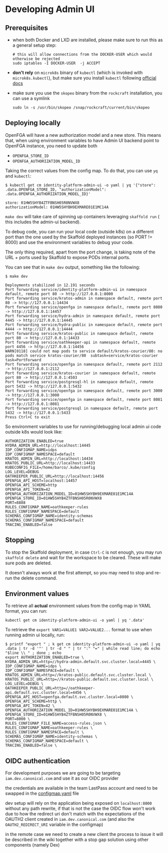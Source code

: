 # Developing Admin UI

## Prerequisites

- when both Docker and LXD are installed, please make sure to run this as a
  general setup step:

  ```shell
  # this will allow connections from the DOCKER-USER which would otherwise be rejected
  sudo iptables -I DOCKER-USER  -j ACCEPT
  ```

- **don't rely** on `microk8s` binary of `kubectl` (which is invoked
  with `microk8s.kubectl`), but make sure you install `kubectl` following
  [official docs](https://kubernetes.io/docs/tasks/tools/)
- make sure you use the `skopeo` binary from the `rockcraft` installation, you
  can use a symlink

  ```shell
  sudo ln -s /usr/bin/skopeo /snap/rockcraft/current/bin/skopeo
  ```

## Deploying locally

OpenFGA will have a new authorization model and a new store.
This means that, when using environment variables to have Admin UI backend point
to OpenFGA instance, you need to update both

- `OPENFGA_STORE_ID`
- `OPENFGA_AUTHORIZATION_MODEL_ID`

Taking the correct values from the config map.
To do that, you can use `yq` and `kubectl`:

```shell
$ kubectl get cm identity-platform-admin-ui -o yaml | yq '{"store": .data.OPENFGA_STORE_ID, "authorizationModel": .data.OPENFGA_AUTHORIZATION_MODEL_ID}'

store: 01HW5SHYB4ZTFBNSH05R0NVWX8
authorizationModel: 01HW5SHYBH9EXMARE01E1MC14A
```

`make dev` will take care of spinning up containers leveraging `skaffold run` (
this includes the admin-ui backend).

To debug code, you can run your local code (outside k8s) on a different
port than the one used by the Skaffold deployed instances (so PORT != 8000) and
use the environment variables to debug your code.

The only thing required, apart from the port change, is taking note of the URL +
ports used by Skaffold to expose PODs internal ports.

You can see that in `make dev` output, something like the following:

```shell
$ make dev

Deployments stabilized in 12.191 seconds
Port forwarding service/identity-platform-admin-ui in namespace default, remote port 80 -> http://127.0.0.1:8000
Port forwarding service/kratos-admin in namespace default, remote port 80 -> http://127.0.0.1:14434
Port forwarding service/openfga in namespace default, remote port 8080 -> http://127.0.0.1:14457
Port forwarding service/hydra-admin in namespace default, remote port 4445 -> http://127.0.0.1:14445
Port forwarding service/hydra-public in namespace default, remote port 4444 -> http://127.0.0.1:14444
Port forwarding service/kratos-public in namespace default, remote port 80 -> http://127.0.0.1:14433
Port forwarding service/oathkeeper-api in namespace default, remote port 4456 -> http://127.0.0.1:14456
WARN[0118] could not map pods to service default/kratos-courier/80: no pods match service kratos-courier/80  subtask=service/kratos-courier task=PortForward
Port forwarding service/openfga in namespace default, remote port 2112 -> http://127.0.0.1:2112
Port forwarding service/kratos-courier in namespace default, remote port 80 -> http://127.0.0.1:4503
Port forwarding service/postgresql-hl in namespace default, remote port 5432 -> http://127.0.0.1:5432
Port forwarding service/openfga in namespace default, remote port 3000 -> http://127.0.0.1:3000
Port forwarding service/openfga in namespace default, remote port 8081 -> http://127.0.0.1:8081
Port forwarding service/postgresql in namespace default, remote port 5432 -> http://127.0.0.1:5433
Press Ctrl+C to exit
```

So environment variables to use for running/debugging local admin ui code
outside k8s would look like:

```shell
AUTHORIZATION_ENABLED=true
HYDRA_ADMIN_URL=http://localhost:14445
IDP_CONFIGMAP_NAME=idps
IDP_CONFIGMAP_NAMESPACE=default
KRATOS_ADMIN_URL=http://localhost:14434
KRATOS_PUBLIC_URL=http://localhost:14433
KUBECONFIG_FILE=/home/barco/.kube/config
LOG_LEVEL=DEBUG
OATHKEEPER_PUBLIC_URL=http://localhost:14456
OPENFGA_API_HOST=localhost:14457
OPENFGA_API_SCHEME=http
OPENFGA_API_TOKEN=42
OPENFGA_AUTHORIZATION_MODEL_ID=01HW5SHYBH9EXMARE01E1MC14A
OPENFGA_STORE_ID=01HW5SHYB4ZTFBNSH05R0NVWX8
PORT=8888
RULES_CONFIGMAP_NAME=oathkeeper-rules
RULES_CONFIGMAP_NAMESPACE=default
SCHEMAS_CONFIGMAP_NAME=identity-schemas
SCHEMAS_CONFIGMAP_NAMESPACE=default
TRACING_ENABLED=false
```

## Stopping

To stop the Skaffold deployment, in case `Ctrl-C` is not enough, you may run
`skaffold delete` and wait for the workspace to be cleared.
These will make sure pods are deleted.

It doesn't always work at the first attempt, so you may need to stop and re-run
the delete command.

## Environment values

To retrieve all **actual** environment values from the config map in YAML
format, you can run:

```shell
kubectl get cm identity-platform-admin-ui -o yaml | yq '.data'
```

To retrieve the `export VAR1=VALUE1 VAR2=VALUE2...` format to use when running
admin ui locally, run:

```shell
$ printf "export " ; k get cm identity-platform-admin-ui -o yaml | yq .data | tr -d '"' | tr -d " " | tr ":" "=" | while read line; do echo "$line \\ " ; done ; echo
export AUTHORIZATION_ENABLED=true \
HYDRA_ADMIN_URL=http=//hydra-admin.default.svc.cluster.local=4445 \
IDP_CONFIGMAP_NAME=idps \
IDP_CONFIGMAP_NAMESPACE=default \
KRATOS_ADMIN_URL=http=//kratos-public.default.svc.cluster.local \
KRATOS_PUBLIC_URL=http=//kratos-public.default.svc.cluster.local \
LOG_LEVEL=DEBUG \
OATHKEEPER_PUBLIC_URL=http=//oathkeeper-api.default.svc.cluster.local=4456 \
OPENFGA_API_HOST=openfga.default.svc.cluster.local=8080 \
OPENFGA_API_SCHEME=http \
OPENFGA_API_TOKEN=42 \
OPENFGA_AUTHORIZATION_MODEL_ID=01HW5SHYBH9EXMARE01E1MC14A \
OPENFGA_STORE_ID=01HW5SHYB4ZTFBNSH05R0NVWX8 \
PORT=8000 \
RULES_CONFIGMAP_FILE_NAME=access-rules.json \
RULES_CONFIGMAP_NAME=oathkeeper-rules \
RULES_CONFIGMAP_NAMESPACE=default \
SCHEMAS_CONFIGMAP_NAME=identity-schemas \
SCHEMAS_CONFIGMAP_NAMESPACE=default \
TRACING_ENABLED=false \
```


## OIDC authentication

For development purposes we are going to be targeting `iam.dev.canonical.com` and use it as our OIDC provider

the credentials are available in the team LastPass account and need to be swapped in the [configmap.yaml](https://github.com/canonical/identity-platform-admin-ui/blob/main/deployments/kubectl/configMap.yaml#L29-L30) file

dev setup will rely on the application being exposed on `localhost:8000` without any path rewrite, if that is not the case the OIDC flow won't work due to how the redirect uri don't match with the expectations of the OAUTH2 client created in `iam.dev.canonical.com` (and also the `OAUTH2_REDIRECT_URI` variable in the configmap)


in the remote case we need to create a new client the process to issue it will be described in the wiki together with a stop gap solution using other components (namely Dex)